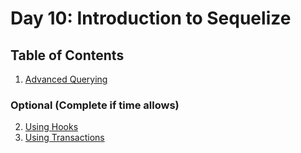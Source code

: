 # Day 10: Introduction to Sequelize

## Table of Contents

1. [Advanced Querying](01-advanced-querying)

### Optional (Complete if time allows)
2. [Using Hooks](bonus-using-hooks)
3. [Using Transactions](bonus-using-transactions)